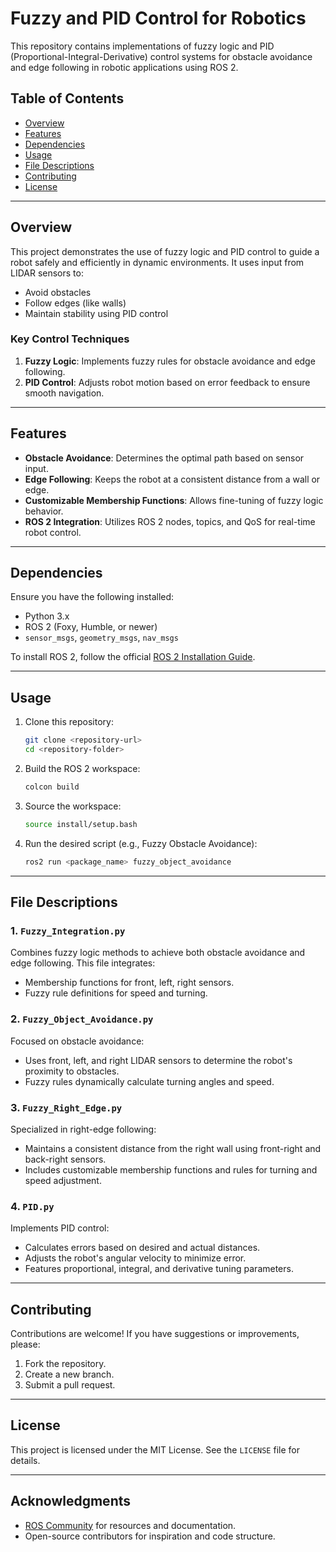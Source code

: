 # Fuzzy and PID Control for Robotics

This repository contains implementations of fuzzy logic and PID (Proportional-Integral-Derivative) control systems for obstacle avoidance and edge following in robotic applications using ROS 2.

## Table of Contents

- [Overview](#overview)
- [Features](#features)
- [Dependencies](#dependencies)
- [Usage](#usage)
- [File Descriptions](#file-descriptions)
- [Contributing](#contributing)
- [License](#license)

---

## Overview
This project demonstrates the use of fuzzy logic and PID control to guide a robot safely and efficiently in dynamic environments. It uses input from LIDAR sensors to:

- Avoid obstacles
- Follow edges (like walls)
- Maintain stability using PID control

### Key Control Techniques
1. **Fuzzy Logic**: Implements fuzzy rules for obstacle avoidance and edge following.
2. **PID Control**: Adjusts robot motion based on error feedback to ensure smooth navigation.

---

## Features
- **Obstacle Avoidance**: Determines the optimal path based on sensor input.
- **Edge Following**: Keeps the robot at a consistent distance from a wall or edge.
- **Customizable Membership Functions**: Allows fine-tuning of fuzzy logic behavior.
- **ROS 2 Integration**: Utilizes ROS 2 nodes, topics, and QoS for real-time robot control.

---

## Dependencies
Ensure you have the following installed:

- Python 3.x
- ROS 2 (Foxy, Humble, or newer)
- `sensor_msgs`, `geometry_msgs`, `nav_msgs`

To install ROS 2, follow the official [ROS 2 Installation Guide](https://docs.ros.org/en/foxy/Installation.html).

---

## Usage
1. Clone this repository:
   ```bash
   git clone <repository-url>
   cd <repository-folder>
   ```

2. Build the ROS 2 workspace:
   ```bash
   colcon build
   ```

3. Source the workspace:
   ```bash
   source install/setup.bash
   ```

4. Run the desired script (e.g., Fuzzy Obstacle Avoidance):
   ```bash
   ros2 run <package_name> fuzzy_object_avoidance
   ```

---

## File Descriptions
### 1. `Fuzzy_Integration.py`
Combines fuzzy logic methods to achieve both obstacle avoidance and edge following. This file integrates:

- Membership functions for front, left, right sensors.
- Fuzzy rule definitions for speed and turning.

### 2. `Fuzzy_Object_Avoidance.py`
Focused on obstacle avoidance:

- Uses front, left, and right LIDAR sensors to determine the robot's proximity to obstacles.
- Fuzzy rules dynamically calculate turning angles and speed.

### 3. `Fuzzy_Right_Edge.py`
Specialized in right-edge following:

- Maintains a consistent distance from the right wall using front-right and back-right sensors.
- Includes customizable membership functions and rules for turning and speed adjustment.

### 4. `PID.py`
Implements PID control:

- Calculates errors based on desired and actual distances.
- Adjusts the robot's angular velocity to minimize error.
- Features proportional, integral, and derivative tuning parameters.

---

## Contributing
Contributions are welcome! If you have suggestions or improvements, please:

1. Fork the repository.
2. Create a new branch.
3. Submit a pull request.

---

## License
This project is licensed under the MIT License. See the `LICENSE` file for details.

---

## Acknowledgments
- [ROS Community](https://ros.org) for resources and documentation.
- Open-source contributors for inspiration and code structure.

